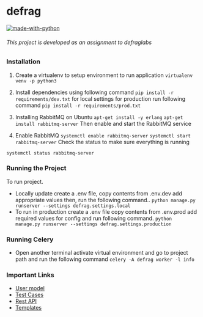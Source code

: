 # defrag
[![made-with-python](https://img.shields.io/badge/Made%20with-Python-1f425f.svg)](https://www.python.org/)


###### This project is developed as an assignment to defraglabs

### Installation
1. Create a virtualenv to setup environment to run application
   `virtualenv venv -p python3`
2. Install dependencies using following command
   `pip install -r requirements/dev.txt` for local settings for production
   run following command
   `pip install -r requirements/prod.txt`

3. Installing RabbitMQ on Ubuntu
`apt-get install -y erlang`
`apt-get install rabbitmq-server`
Then enable and start the RabbitMQ service

4. Enable RabbitMQ
`systemctl enable rabbitmq-server`
`systemctl start rabbitmq-server`
Check the status to make sure everything is running

`systemctl status rabbitmq-server`
   
### Running the Project
To run project.
+ Locally update create a .env file, copy contents from .env.dev add appropriate values then, run the following command..
   `python manage.py runserver --settings defrag.settings.local`
+ To run in production create a .env file copy contents from .env.prod add required values for config and run following command.
   `python manage.py runserver --settings defrag.settings.production`

### Running Celery
+ Open another terminal activate virtual environment and go to project path
and run the following command
`celery -A defrag worker -l info`

### Important Links
* [User model](/users/models.py)
* [Test Cases](/users/tests.py)
* [Rest API](/users/views.py)
* [Templates](/templates)

